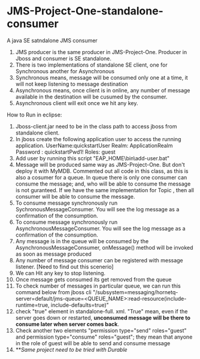 # JMS-Project-One-standalone-consumer
A java SE satndalone JMS consumer

1. JMS producer is the same producer in JMS-Project-One. Producer in Jboss and consumer is SE standalone.
2. There is two implementations of standalone SE client, one for Synchronous another for Asynchronous
3. Synchronous means, message will be consumed only one at a time, it will not keep listening to message destination
4. Asynchronous means, once client is in online, any number of message available in the destination will be cusumed by the consumer.
5. Asynchronous client will exit once we hit any key.

How to Run in eclipse:

1. Jboss-client.jar need to be in the class path to access jboss from standalone client.
2. In jboss create the following application user to access the running application.
   UserName:quickstartUser
   Realm: ApplicationRealm
   Password	: quickstartPwd1!
   Roles: guest
3. Add user by running this script "EAP_HOME\bin\add-user.bat"
4. Message will be produced same way as JMS-Project-One. But don't deploy it with MyMDB. Commented out all code in this class, as this    is also a cosumer for a queue. In queue there is only one consumer can consume the message; and, who will be able to consume the      message is not guranteed. If we have the same implementation for Topic , then all consumer will be able to consume the message.   
5. To consume message synchronously run SychronousMessageConsumer. You will see the log message as a confirmation of the consumption.
6. To consume message synchronously run AsynchronousMessageConsumer. You will see the log message as a confirmation of the consumption.
7. Any message is in the queue will be consumed by the AsynchronousMessageConsumer, onMessage() method will be invoked as soon as message produced
8. Any number of message consumer can be registered with message listener. [Need to find out this scenerio]
9. We can Hit any key to stop listening. 
10. Once message gets consumed its get removed from the queue
11. To check number of messages in particular queue, we can run this command below from jboss cli
  "/subsystem=messaging/hornetq-server=default/jms-queue=<QUEUE_NAME>:read-resource(include-runtime=true, include-defaults=true)"
12. check "<persistence-enabled>true</persistence-enabled>" element in standalone-full. xml. "True" mean, even if the server goes        down or restarted, **unconsumed message will be there to consume later when server comes back**. 
13. Check another two elements "permission type="send" roles="guest" and permission type="consume" roles="guest"; they mean that anyone in the role of guest will be able to send and consume message
14. ***Same project need to be tried with Durable*
